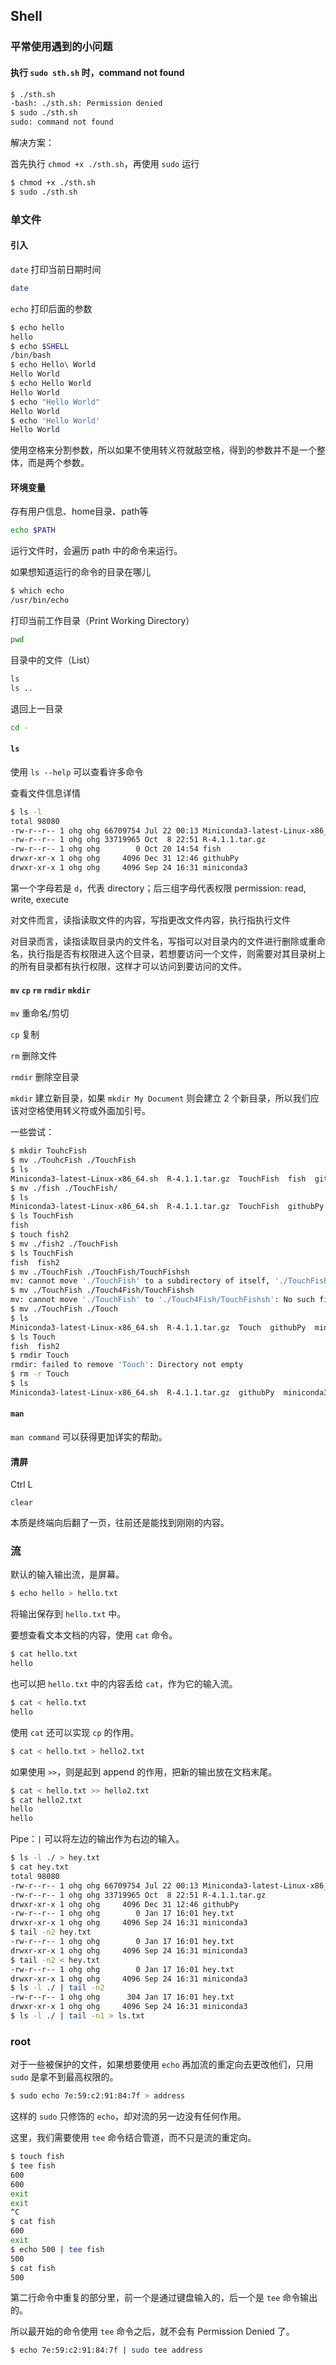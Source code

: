 ## Shell

### 平常使用遇到的小问题

#### 执行 `sudo sth.sh` 时，command not found

```bash
$ ./sth.sh
-bash: ./sth.sh: Permission denied
$ sudo ./sth.sh
sudo: command not found
```

解决方案：

首先执行 `chmod +x ./sth.sh`，再使用 `sudo` 运行

```bash
$ chmod +x ./sth.sh
$ sudo ./sth.sh
```

### 单文件

#### 引入

`date` 打印当前日期时间

```bash
date
```

`echo` 打印后面的参数

```bash
$ echo hello
hello
$ echo $SHELL
/bin/bash
$ echo Hello\ World
Hello World
$ echo Hello World
Hello World
$ echo "Hello World"
Hello World
$ echo 'Hello World'
Hello World
```

使用空格来分割参数，所以如果不使用转义符就敲空格，得到的参数并不是一个整体，而是两个参数。

#### 环境变量

存有用户信息、home目录、path等

```bash
echo $PATH
```

运行文件时，会遍历 path 中的命令来运行。

如果想知道运行的命令的目录在哪儿

```bash
$ which echo
/usr/bin/echo
```

打印当前工作目录（Print Working Directory）

```bash
pwd
```

目录中的文件（List）

```bash
ls
ls ..
```

退回上一目录

```bash
cd -
```

#### `ls`

使用 `ls --help` 可以查看许多命令

查看文件信息详情

```bash
$ ls -l
total 98080
-rw-r--r-- 1 ohg ohg 66709754 Jul 22 00:13 Miniconda3-latest-Linux-x86_64.sh
-rw-r--r-- 1 ohg ohg 33719965 Oct  8 22:51 R-4.1.1.tar.gz
-rw-r--r-- 1 ohg ohg        0 Oct 20 14:54 fish
drwxr-xr-x 1 ohg ohg     4096 Dec 31 12:46 githubPy
drwxr-xr-x 1 ohg ohg     4096 Sep 24 16:31 miniconda3
```

第一个字母若是 `d`，代表 directory；后三组字母代表权限 permission: read, write, execute

对文件而言，读指读取文件的内容，写指更改文件内容，执行指执行文件

对目录而言，读指读取目录内的文件名，写指可以对目录内的文件进行删除或重命名，执行指是否有权限进入这个目录，若想要访问一个文件，则需要对其目录树上的所有目录都有执行权限，这样才可以访问到要访问的文件。

#### `mv` `cp` `rm` `rmdir` `mkdir`

`mv` 重命名/剪切

`cp` 复制

`rm` 删除文件

`rmdir` 删除空目录

`mkdir` 建立新目录，如果 `mkdir My Document` 则会建立 2 个新目录，所以我们应该对空格使用转义符或外面加引号。

一些尝试：

```bash
$ mkdir TouhcFish
$ mv ./TouhcFish ./TouchFish
$ ls
Miniconda3-latest-Linux-x86_64.sh  R-4.1.1.tar.gz  TouchFish  fish  githubPy  miniconda3
$ mv ./fish ./TouchFish/
$ ls
Miniconda3-latest-Linux-x86_64.sh  R-4.1.1.tar.gz  TouchFish  githubPy  miniconda3
$ ls TouchFish
fish
$ touch fish2
$ mv ./fish2 ./TouchFish
$ ls TouchFish
fish  fish2
$ mv ./TouchFish ./TouchFish/TouchFishsh
mv: cannot move './TouchFish' to a subdirectory of itself, './TouchFish/TouchFishsh'
$ mv ./TouchFish ./Touch4Fish/TouchFishsh
mv: cannot move './TouchFish' to './Touch4Fish/TouchFishsh': No such file or directory
$ mv ./TouchFish ./Touch
$ ls
Miniconda3-latest-Linux-x86_64.sh  R-4.1.1.tar.gz  Touch  githubPy  miniconda3
$ ls Touch
fish  fish2
$ rmdir Touch
rmdir: failed to remove 'Touch': Directory not empty
$ rm -r Touch
$ ls
Miniconda3-latest-Linux-x86_64.sh  R-4.1.1.tar.gz  githubPy  miniconda3
```

#### `man`

`man command` 可以获得更加详实的帮助。

#### 清屏

Ctrl L

`clear`

本质是终端向后翻了一页，往前还是能找到刚刚的内容。

### 流

默认的输入输出流，是屏幕。

```bash
$ echo hello > hello.txt
```

将输出保存到 `hello.txt` 中。

要想查看文本文档的内容，使用 `cat` 命令。

```bash
$ cat hello.txt
hello
```

也可以把 `hello.txt` 中的内容丢给 `cat`，作为它的输入流。

```bash
$ cat < hello.txt
hello
```

使用 `cat` 还可以实现 `cp` 的作用。

```bash
$ cat < hello.txt > hello2.txt
```

如果使用 `>>`，则是起到 append 的作用，把新的输出放在文档末尾。

```bash
$ cat < hello.txt >> hello2.txt
$ cat hello2.txt
hello
hello
```

Pipe：`|` 可以将左边的输出作为右边的输入。

```bash
$ ls -l ./ > hey.txt
$ cat hey.txt
total 98080
-rw-r--r-- 1 ohg ohg 66709754 Jul 22 00:13 Miniconda3-latest-Linux-x86_64.sh
-rw-r--r-- 1 ohg ohg 33719965 Oct  8 22:51 R-4.1.1.tar.gz
drwxr-xr-x 1 ohg ohg     4096 Dec 31 12:46 githubPy
-rw-r--r-- 1 ohg ohg        0 Jan 17 16:01 hey.txt
drwxr-xr-x 1 ohg ohg     4096 Sep 24 16:31 miniconda3
$ tail -n2 hey.txt
-rw-r--r-- 1 ohg ohg        0 Jan 17 16:01 hey.txt
drwxr-xr-x 1 ohg ohg     4096 Sep 24 16:31 miniconda3
$ tail -n2 < hey.txt
-rw-r--r-- 1 ohg ohg        0 Jan 17 16:01 hey.txt
drwxr-xr-x 1 ohg ohg     4096 Sep 24 16:31 miniconda3
$ ls -l ./ | tail -n2
-rw-r--r-- 1 ohg ohg      304 Jan 17 16:01 hey.txt
drwxr-xr-x 1 ohg ohg     4096 Sep 24 16:31 miniconda3
$ ls -l ./ | tail -n1 > ls.txt
```

 ### root

对于一些被保护的文件，如果想要使用 `echo` 再加流的重定向去更改他们，只用 `sudo` 是拿不到最高权限的。

```bash
$ sudo echo 7e:59:c2:91:84:7f > address
```

这样的 `sudo` 只修饰的 `echo`，却对流的另一边没有任何作用。

这里，我们需要使用 `tee` 命令结合管道，而不只是流的重定向。

```bash
$ touch fish
$ tee fish
600
600
exit
exit
^C
$ cat fish
600
exit
$ echo 500 | tee fish
500
$ cat fish
500
```

第二行命令中重复的部分里，前一个是通过键盘输入的，后一个是 `tee` 命令输出的。

所以最开始的命令使用 `tee` 命令之后，就不会有 Permission Denied 了。

```bash
$ echo 7e:59:c2:91:84:7f | sudo tee address
```

